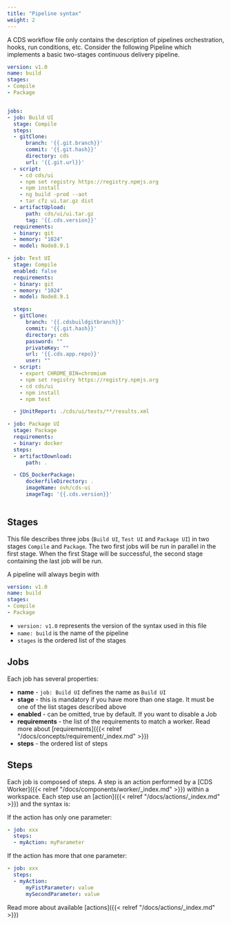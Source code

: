 ```yaml
---
title: "Pipeline syntax"
weight: 2
---
```



A CDS workflow file only contains the description of pipelines orchestration, hooks, run conditions, etc. 
Consider the following Pipeline which implements a basic two-stages continuous delivery pipeline.

```yaml
version: v1.0
name: build
stages:
- Compile
- Package


jobs:
- job: Build UI
  stage: Compile
  steps:
  - gitClone:
      branch: '{{.git.branch}}'
      commit: '{{.git.hash}}'
      directory: cds
      url: '{{.git.url}}'
  - script:
    - cd cds/ui
    - npm set registry https://registry.npmjs.org
    - npm install
    - ng build -prod --aot
    - tar cfz ui.tar.gz dist
  - artifactUpload:
      path: cds/ui/ui.tar.gz
      tag: '{{.cds.version}}'
  requirements:
  - binary: git
  - memory: "1024"
  - model: Node8.9.1

- job: Test UI
  stage: Compile
  enabled: false
  requirements:
  - binary: git
  - memory: "1024"
  - model: Node8.9.1

  steps:
  - gitClone:
      branch: '{{.cdsbuildgitbranch}}'
      commit: '{{.git.hash}}'
      directory: cds
      password: ""
      privateKey: ""
      url: '{{.cds.app.repo}}'
      user: ""
  - script:
    - export CHROME_BIN=chromium
    - npm set registry https://registry.npmjs.org
    - cd cds/ui
    - npm install
    - npm test

  - jUnitReport: ./cds/ui/tests/**/results.xml

- job: Package UI
  stage: Package
  requirements:
  - binary: docker
  steps:
  - artifactDownload:
      path: .

  - CDS_DockerPackage:
      dockerfileDirectory: .
      imageName: ovh/cds-ui
      imageTag: '{{.cds.version}}'
  
```

## Stages

This file describes three jobs (`Build UI`, `Test UI` and `Package UI`) in two stages `Compile` and `Package`. The two first jobs will be run in parallel in the first stage. When the first Stage will be successful, the second stage containing the last job will be run.

A pipeline will always begin with
```yaml
version: v1.0
name: build
stages:
- Compile
- Package
```

* `version: v1.0` represents the version of the syntax used in this file
* `name: build` is the name of the pipeline
* `stages` is the ordered list of the stages


## Jobs

Each job has several properties:

* **name** - `job: Build UI` defines the name as `Build UI`
* **stage** - this is mandatory if you have more than one stage. It must be one of the list stages described above
* **enabled** - can be omitted, true by default. If you want to disable a Job
* **requirements** - the list of the requirements to match a worker. Read more about [requirements]({{< relref "/docs/concepts/requirement/_index.md" >}})
* **steps** - the ordered list of steps 

## Steps

Each job is composed of steps. A step is an action performed by a [CDS Worker]({{< relref "/docs/components/worker/_index.md" >}}) within a workspace. Each step use an [action]({{< relref "/docs/actions/_index.md" >}}) and the syntax is:

If the action has only one parameter:

```yaml
- job: xxx
  steps:
  - myAction: myParameter
```

If the action has more that one parameter:

```yaml
- job: xxx
  steps:
  - myAction: 
      myFistParameter: value
      mySecondParameter: value
```

Read more about available [actions]({{< relref "/docs/actions/_index.md" >}})
